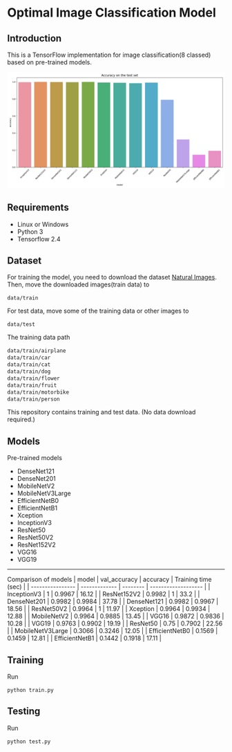 # Optimal Image Classification Model

## Introduction
This is a TensorFlow implementation for image classification(8 classed) based on pre-trained models.

![image](https://github.com/byunghyun23/Image-Classification/blob/main/acc.png)

## Requirements
* Linux or Windows
* Python 3
* Tensorflow 2.4

## Dataset
For training the model, you need to download the dataset [Natural Images](https://www.kaggle.com/datasets/prasunroy/natural-images). Then, move the downloaded images(train data) to
```
data/train
```
For test data, move some of the training data or other images to
```
data/test
```
The training data path
```
data/train/airplane
data/train/car
data/train/cat
data/train/dog
data/train/flower
data/train/fruit
data/train/motorbike
data/train/person
```
This repository contains training and test data. (No data download required.)

## Models
Pre-trained models
* DenseNet121
* DenseNet201
* MobileNetV2
* MobileNetV3Large
* EfficientNetB0
* EfficientNetB1
* Xception
* InceptionV3
* ResNet50
* ResNet50V2
* ResNet152V2
* VGG16
* VGG19
- - -
Comparison of models
| model            | val\_accuracy | accuracy | Training time (sec) |
| ---------------- | ------------- | -------- | ------------------- |
| InceptionV3      | 1             | 0.9967   | 16.12               |
| ResNet152V2      | 0.9982        | 1        | 33.2                |
| DenseNet201      | 0.9982        | 0.9984   | 37.78               |
| DenseNet121      | 0.9982        | 0.9967   | 18.56               |
| ResNet50V2       | 0.9964        | 1        | 11.97               |
| Xception         | 0.9964        | 0.9934   | 12.88               |
| MobileNetV2      | 0.9964        | 0.9885   | 13.45               |
| VGG16            | 0.9872        | 0.9836   | 10.28               |
| VGG19            | 0.9763        | 0.9902   | 19.19               |
| ResNet50         | 0.75          | 0.7902   | 22.56               |
| MobileNetV3Large | 0.3066        | 0.3246   | 12.05               |
| EfficientNetB0   | 0.1569        | 0.1459   | 12.81               |
| EfficientNetB1   | 0.1442        | 0.1918   | 17.11               |

## Training
Run
```
python train.py
```

## Testing
Run
```
python test.py
```
